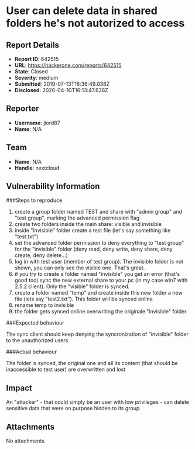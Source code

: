 # User can delete data in shared folders he's not autorized to access

## Report Details
- **Report ID**: 642515
- **URL**: https://hackerone.com/reports/642515
- **State**: Closed
- **Severity**: medium
- **Submitted**: 2019-07-13T16:36:49.038Z
- **Disclosed**: 2020-04-10T16:13:47.638Z

## Reporter
- **Username**: jlord87
- **Name**: N/A

## Team
- **Name**: N/A
- **Handle**: nextcloud

## Vulnerability Information
###Steps to reproduce

1. create a group folder named TEST and share with "admin group" and "test group", marking the advanced permission flag
2. create two folders inside the main share: visible and invisible
3. inside "invisible" folder create a test file (let's say something like "test.txt")
4. set the advanced folder permission to deny everything to "test group" for the "invisible" folder (deny read, deny write, deny share, deny create, deny delete...)
5. log in with test user (member of test group). The invisible folder is not shown, you can only see the visible one. That's great.
6. if you try to create a folder named "invisible" you get an error (that's good too) sync the new external share to your pc (in my case win7 with 2.5.2 client). Only the "visible" folder is synced.
7. create a folder named "temp" and create inside this new folder a new file (lets say "test2.txt"). This folder will be synced online
8. rename temp to invisible
9. the folder gets synced online overwriting the originale "invisible" folder

###Expected behaviour

The sync client should keep denying the syncronization of "invisible" folder to the unauthorized users

###Actual behaviour

The folder is synced, the original one and all its content (that should be inaccessible to test user) are overwritten and lost

## Impact

An "attacker" - that could simply be an user with low privileges - can delete sensitive data that were on purpose hidden to its group.

## Attachments
No attachments
